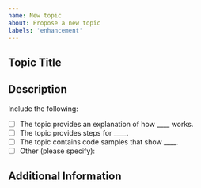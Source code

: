 ```yaml
---
name: New topic
about: Propose a new topic
labels: 'enhancement'
---
```


## Topic Title

## Description

<!-- (REQUIRED) Describe the new content. Provide as much detail and resources as you can. -->

Include the following:

- [ ] The topic provides an explanation of how ____ works.
- [ ] The topic provides steps for ____.
- [ ] The topic contains code samples that show ____.
- [ ] Other (please specify):

## Additional Information

<!-- Thank you for taking the time to report the issue. -->
